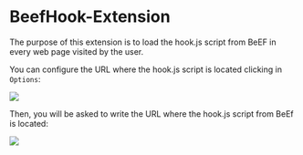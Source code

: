 # BeefHook-Extension

The purpose of this extension is to load the hook.js script from BeEF in every web page visited by the user.

You can configure the URL where the hook.js script is located clicking in `Options`:

![](https://github.com/carlospolop/BeefHook-Extension/blob/master/opt-image.png)

Then, you will be asked to write the URL where the hook.js script from BeEf is located:

![](https://github.com/carlospolop/BeefHook-Extension/blob/master/url.png)


